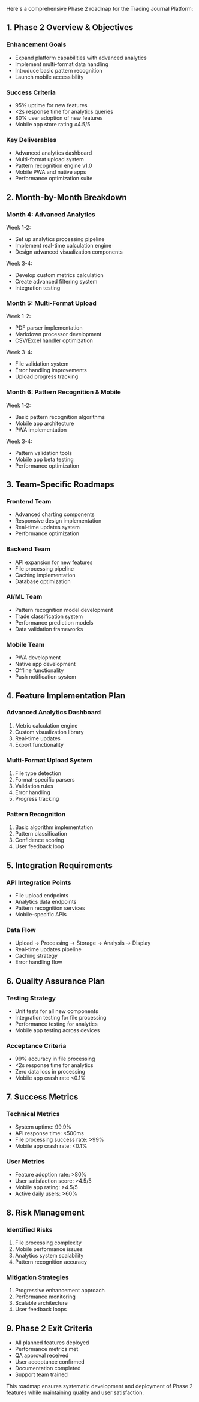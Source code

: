 Here's a comprehensive Phase 2 roadmap for the Trading Journal Platform:

## 1. Phase 2 Overview & Objectives

### Enhancement Goals
- Expand platform capabilities with advanced analytics
- Implement multi-format data handling
- Introduce basic pattern recognition
- Launch mobile accessibility

### Success Criteria
- 95% uptime for new features
- <2s response time for analytics queries
- 80% user adoption of new features
- Mobile app store rating ≥4.5/5

### Key Deliverables
- Advanced analytics dashboard
- Multi-format upload system
- Pattern recognition engine v1.0
- Mobile PWA and native apps
- Performance optimization suite

## 2. Month-by-Month Breakdown

### Month 4: Advanced Analytics
Week 1-2:
- Set up analytics processing pipeline
- Implement real-time calculation engine
- Design advanced visualization components

Week 3-4:
- Develop custom metrics calculation
- Create advanced filtering system
- Integration testing

### Month 5: Multi-Format Upload
Week 1-2:
- PDF parser implementation
- Markdown processor development
- CSV/Excel handler optimization

Week 3-4:
- File validation system
- Error handling improvements
- Upload progress tracking

### Month 6: Pattern Recognition & Mobile
Week 1-2:
- Basic pattern recognition algorithms
- Mobile app architecture
- PWA implementation

Week 3-4:
- Pattern validation tools
- Mobile app beta testing
- Performance optimization

## 3. Team-Specific Roadmaps

### Frontend Team
- Advanced charting components
- Responsive design implementation
- Real-time updates system
- Performance optimization

### Backend Team
- API expansion for new features
- File processing pipeline
- Caching implementation
- Database optimization

### AI/ML Team
- Pattern recognition model development
- Trade classification system
- Performance prediction models
- Data validation frameworks

### Mobile Team
- PWA development
- Native app development
- Offline functionality
- Push notification system

## 4. Feature Implementation Plan

### Advanced Analytics Dashboard
1. Metric calculation engine
2. Custom visualization library
3. Real-time updates
4. Export functionality

### Multi-Format Upload System
1. File type detection
2. Format-specific parsers
3. Validation rules
4. Error handling
5. Progress tracking

### Pattern Recognition
1. Basic algorithm implementation
2. Pattern classification
3. Confidence scoring
4. User feedback loop

## 5. Integration Requirements

### API Integration Points
- File upload endpoints
- Analytics data endpoints
- Pattern recognition services
- Mobile-specific APIs

### Data Flow
- Upload → Processing → Storage → Analysis → Display
- Real-time updates pipeline
- Caching strategy
- Error handling flow

## 6. Quality Assurance Plan

### Testing Strategy
- Unit tests for all new components
- Integration testing for file processing
- Performance testing for analytics
- Mobile app testing across devices

### Acceptance Criteria
- 99% accuracy in file processing
- <2s response time for analytics
- Zero data loss in processing
- Mobile app crash rate <0.1%

## 7. Success Metrics

### Technical Metrics
- System uptime: 99.9%
- API response time: <500ms
- File processing success rate: >99%
- Mobile app crash rate: <0.1%

### User Metrics
- Feature adoption rate: >80%
- User satisfaction score: >4.5/5
- Mobile app rating: >4.5/5
- Active daily users: >60%

## 8. Risk Management

### Identified Risks
1. File processing complexity
2. Mobile performance issues
3. Analytics system scalability
4. Pattern recognition accuracy

### Mitigation Strategies
1. Progressive enhancement approach
2. Performance monitoring
3. Scalable architecture
4. User feedback loops

## 9. Phase 2 Exit Criteria
- All planned features deployed
- Performance metrics met
- QA approval received
- User acceptance confirmed
- Documentation completed
- Support team trained

This roadmap ensures systematic development and deployment of Phase 2 features while maintaining quality and user satisfaction.